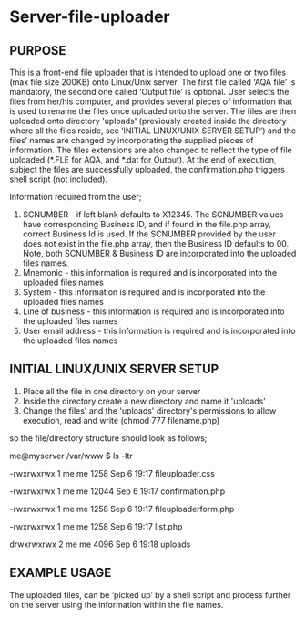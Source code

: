 # Server-file-uploader
PURPOSE
-----------------------------------------
This is a front-end file uploader that is intended to upload one or two files (max file size 200KB) onto Linux/Unix server. The first file called ‘AQA file’ is mandatory, the second one called ‘Output file’ is optional. 
User selects the files from her/his computer, and provides several pieces of information that is used to rename the files once uploaded onto the server.
The files are then uploaded onto directory 'uploads' (previously created inside the directory where all the files reside, see ‘INITIAL LINUX/UNIX SERVER SETUP’) and the files’ names are changed by incorporating the supplied pieces of information. The files extensions are also changed to reflect the type of file uploaded (*.FLE for AQA, and *.dat for Output).
At the end of execution, subject the files are successfully uploaded, the confirmation.php triggers shell script (not included).

Information required from the user;
1) SCNUMBER - if left blank defaults to X12345. The SCNUMBER values have corresponding Business ID, and if found in the file.php array, correct Business Id is used. If the SCNUMBER provided by the user does not exist in the file.php array, then the Business ID defaults to 00. Note, both SCNUMBER & Business ID are incorporated into the uploaded files names.
2) Mnemonic - this information is required and is incorporated into the uploaded files names
3) System - this information is required and is incorporated into the uploaded files names 
4) Line of business - this information is required and is incorporated into the uploaded files names
5) User email address - this information is required and is incorporated into the uploaded files names

INITIAL LINUX/UNIX SERVER SETUP
-----------------------------------------
1) Place all the file in one directory on your server
2) Inside the directory create a new directory and name it 'uploads'
3) Change the files' and the 'uploads' directory's  permissions to allow execution, read and write (chmod 777 filename.php)

so the file/directory structure should look as follows;

me@myserver /var/www $ ls -ltr

-rwxrwxrwx 1 me me 1258 Sep  6 19:17  fileuploader.css

-rwxrwxrwx 1 me me 12044 Sep  6 19:17 confirmation.php

-rwxrwxrwx 1 me me 1258 Sep  6 19:17 fileuploaderform.php

-rwxrwxrwx 1 me me 1258 Sep  6 19:17 list.php

drwxrwxrwx 2 me me 4096 Sep  6 19:18 uploads

EXAMPLE USAGE
-----------------------------------------
The uploaded files, can be ‘picked up’ by a shell script and process further on the server using the information within the file names.
